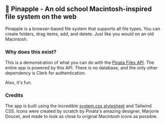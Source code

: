 ## 🍍 Pinapple - An old school Macintosh-inspired file system on the web

Pinapple is a browser-based file system that supports all file types. You can create folders, drag items, add, and delete. Just like you would on an old Macintosh. 

### Why does this exist?

This is a demonstration of what you can do with the [Pinata Files API](https://pinata.cloud). The entire app is powered by this API. There is no database, and the only other dependency is Clerk for authentication. 

Also, it's fun. 

### Credits

The app is built using the incredible [system.css stylesheet](https://github.com/sakofchit/system.css/tree/main) and Tailwind CSS. Icons were created by scratch by Pinata's amazing designer, Marjorie Doucet, and made to look as close to original Macintosh icons as possible. 
